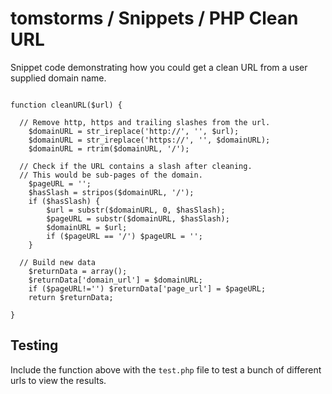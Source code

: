# tomstorms / Snippets / PHP Clean URL

Snippet code demonstrating how you could get a clean URL from a user supplied domain name.


```

function cleanURL($url) {

  // Remove http, https and trailing slashes from the url.
	$domainURL = str_ireplace('http://', '', $url);
	$domainURL = str_ireplace('https://', '', $domainURL);
	$domainURL = rtrim($domainURL, '/');

  // Check if the URL contains a slash after cleaning.
  // This would be sub-pages of the domain.
	$pageURL = '';
	$hasSlash = stripos($domainURL, '/');
	if ($hasSlash) {
		$url = substr($domainURL, 0, $hasSlash);
		$pageURL = substr($domainURL, $hasSlash);
		$domainURL = $url;
		if ($pageURL == '/') $pageURL = '';
	}

  // Build new data
	$returnData = array();
	$returnData['domain_url'] = $domainURL;
	if ($pageURL!='') $returnData['page_url'] = $pageURL;
	return $returnData;

}

```

## Testing

Include the function above with the ```test.php``` file to test a bunch of different urls to view the results.
